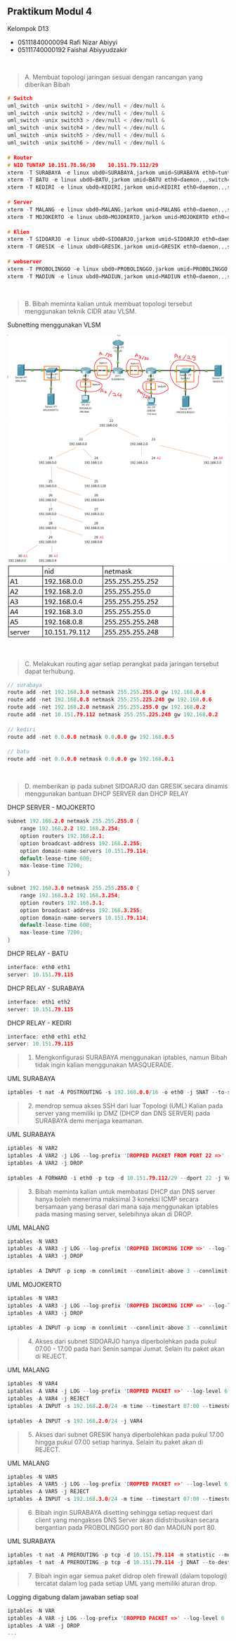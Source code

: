 ## Praktikum Modul 4
Kelompok D13
- 05111840000094 Rafi Nizar Abiyyi
- 05111740000192 Faishal Abiyyudzakir

<br>

> A. Membuat topologi jaringan sesuai dengan rancangan yang diberikan Bibah

```c
# Switch
uml_switch -unix switch1 > /dev/null < /dev/null &
uml_switch -unix switch2 > /dev/null < /dev/null &
uml_switch -unix switch3 > /dev/null < /dev/null &
uml_switch -unix switch4 > /dev/null < /dev/null &
uml_switch -unix switch5 > /dev/null < /dev/null &
uml_switch -unix switch6 > /dev/null < /dev/null &

# Router
# NID TUNTAP 10.151.78.56/30    10.151.79.112/29
xterm -T SURABAYA -e linux ubd0=SURABAYA,jarkom umid=SURABAYA eth0=tuntap,,,10.151.78.57 eth1=daemon,,,switch3 eth2=daemon,,,switch4 mem=96M &
xterm -T BATU -e linux ubd0=BATU,jarkom umid=BATU eth0=daemon,,,switch4 eth1=daemon,,,switch5 eth2=daemon,,,switch2 mem=96M &
xterm -T KEDIRI -e linux ubd0=KEDIRI,jarkom umid=KEDIRI eth0=daemon,,,switch1 eth1=daemon,,,switch6 eth2=daemon,,,switch3 mem=96M &

# Server
xterm -T MALANG -e linux ubd0=MALANG,jarkom umid=MALANG eth0=daemon,,,switch2 mem=128M &
xterm -T MOJOKERTO -e linux ubd0=MOJOKERTO,jarkom umid=MOJOKERTO eth0=daemon,,,switch2 mem=128M &

# Klien 
xterm -T SIDOARJO -e linux ubd0=SIDOARJO,jarkom umid=SIDOARJO eth0=daemon,,,switch5 mem=96M &
xterm -T GRESIK -e linux ubd0=GRESIK,jarkom umid=GRESIK eth0=daemon,,,switch6 mem=96M &

# webserver
xterm -T PROBOLINGGO -e linux ubd0=PROBOLINGGO,jarkom umid=PROBOLINGGO eth0=daemon,,,switch1 mem=128M &
xterm -T MADIUN -e linux ubd0=MADIUN,jarkom umid=MADIUN eth0=daemon,,,switch1 mem=128M &
```

<br>

> B. Bibah meminta kalian untuk membuat topologi tersebut menggunakan teknik CIDR atau VLSM.

Subnetting menggunakan VLSM

![](/img/B-1.PNG)
![](/img/B-3.PNG)
![](/img/B-2.PNG)

<br>

> C. Melakukan routing agar setiap perangkat pada jaringan tersebut dapat terhubung.

```c
// surabaya
route add -net 192.168.3.0 netmask 255.255.255.0 gw 192.168.0.6
route add -net 192.168.0.8 netmask 255.255.225.248 gw 192.168.0.6
route add -net 192.168.2.0 netmask 255.255.255.0 gw 192.168.0.2
route add -net 10.151.79.112 netmask 255.255.225.248 gw 192.168.0.2

// kediri
route add -net 0.0.0.0 netmask 0.0.0.0 gw 192.168.0.5

// batu
route add -net 0.0.0.0 netmask 0.0.0.0 gw 192.168.0.1
```

<br>

> D. memberikan ip pada subnet SIDOARJO dan GRESIK secara dinamis menggunakan bantuan DHCP SERVER dan DHCP RELAY

DHCP SERVER - MOJOKERTO
```c
subnet 192.168.2.0 netmask 255.255.255.0 {
    range 192.168.2.2 192.168.2.254;
    option routers 192.168.2.1;
    option broadcast-address 192.168.2.255;
    option domain-name-servers 10.151.79.114;
    default-lease-time 600;
    max-lease-time 7200;
}

subnet 192.168.3.0 netmask 255.255.255.0 {
    range 192.168.3.2 192.168.3.254;
    option routers 192.168.3.1;
    option broadcast-address 192.168.3.255;
    option domain-name-servers 10.151.79.114;
    default-lease-time 600;
    max-lease-time 7200;
}
```

DHCP RELAY - BATU
```c
interface: eth0 eth1
server: 10.151.79.115 
```

DHCP RELAY - SURABAYA
```c
interface: eth1 eth2
server: 10.151.79.115 
```

DHCP RELAY - KEDIRI
```c
interface: eth0 eth1 eth2
server: 10.151.79.115 
```

> 1. Mengkonfigurasi SURABAYA menggunakan iptables, namun Bibah tidak ingin kalian menggunakan MASQUERADE.

UML SURABAYA
```c
iptables -t nat -A POSTROUTING -s 192.168.0.0/16 -o eth0 -j SNAT --to-source 10.151.78.58
```

> 2. mendrop semua akses SSH dari luar Topologi (UML) Kalian pada server yang memiliki ip DMZ (DHCP dan DNS SERVER) pada SURABAYA demi menjaga keamanan.

UML SURABAYA
```c
iptables -N VAR2
iptables -A VAR2 -j LOG --log-prefix 'DROPPED PACKET FROM PORT 22 =>' --log-level 6
iptables -A VAR2 -j DROP

iptables -A FORWARD -i eth0 -p tcp -d 10.151.79.112/29 --dport 22 -j VAR2
```

> 3. Bibah meminta kalian untuk membatasi DHCP dan DNS server hanya boleh menerima maksimal 3 koneksi ICMP secara bersamaan yang berasal dari mana saja menggunakan iptables pada masing masing server, selebihnya akan di DROP.

UML MALANG
```c
iptables -N VAR3
iptables -A VAR3 -j LOG --log-prefix 'DROPPED INCOMING ICMP =>' --log-level 6
iptables -A VAR3 -j DROP

iptables -A INPUT -p icmp -m connlimit --connlimit-above 3 --connlimit-mask 0 -j VAR3
```

UML MOJOKERTO
```c
iptables -N VAR3
iptables -A VAR3 -j LOG --log-prefix 'DROPPED INCOMING ICMP =>' --log-level 6
iptables -A VAR3 -j DROP

iptables -A INPUT -p icmp -m connlimit --connlimit-above 3 --connlimit-mask 0 -j VAR3
```

> 4. Akses dari subnet SIDOARJO hanya diperbolehkan pada pukul 07.00 - 17.00 pada hari Senin sampai Jumat. Selain itu paket akan di REJECT.

UML MALANG
```c
iptables -N VAR4
iptables -A VAR4 -j LOG --log-prefix 'DROPPED PACKET =>' --log-level 6
iptables -A VAR4 -j REJECT
iptables -A INPUT -s 192.168.2.0/24 -m time --timestart 07:00 --timestop 17:00 --weekdays Mon,Tue,Wed,Thu,Fri -j ACCEPT

iptables -A INPUT -s 192.168.2.0/24 -j VAR4
```

> 5. Akses dari subnet GRESIK hanya diperbolehkan pada pukul 17.00 hingga pukul 07.00 setiap harinya. Selain itu paket akan di REJECT.

UML MALANG
```c
iptables -N VAR5
iptables -A VAR5 -j LOG --log-prefix 'DROPPED PACKET =>' --log-level 6
iptables -A VAR5 -j REJECT
iptables -A INPUT -s 192.168.3.0/24 -m time --timestart 07:00 --timestop 17:00 -j VAR5
```

> 6. Bibah ingin SURABAYA disetting sehingga setiap request dari client yang mengakses DNS Server akan didistribusikan secara bergantian pada PROBOLINGGO port 80 dan MADIUN port 80.

UML SURABAYA
```c
iptables -t nat -A PREROUTING -p tcp -d 10.151.79.114 -m statistic --mode nth --every 2 --packet 0 -j DNAT --to-destination 192.168.0.10:80
iptables -t nat -A PREROUTING -p tcp -d 10.151.79.114 -j DNAT --to-destination 192.168.0.11:80
```

> 7. Bibah ingin agar semua paket didrop oleh firewall (dalam topologi) tercatat dalam log pada setiap UML yang memiliki aturan drop.

Logging digabung dalam jawaban setiap soal

```c
iptables -N VAR
iptables -A VAR -j LOG --log-prefix 'DROPPED PACKET =>' --log-level 6
iptables -A VAR -j DROP
...
```